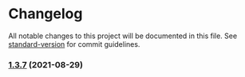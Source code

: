 # Changelog

All notable changes to this project will be documented in this file. See [standard-version](https://github.com/conventional-changelog/standard-version) for commit guidelines.

### [1.3.7](https://github.com/toshimaru/auto-author-assign/compare/v1.3.6...v1.3.7) (2021-08-29)
